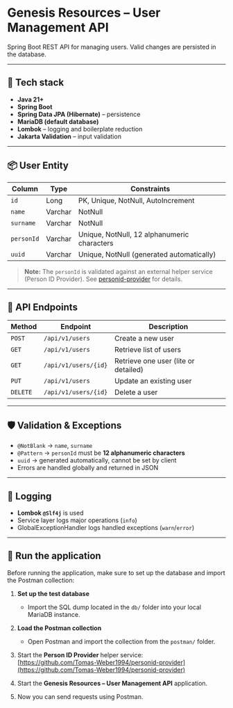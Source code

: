 # Genesis Resources – User Management API

Spring Boot REST API for managing users. 
Valid changes are persisted in the database.

---

## 🚀 Tech stack
- **Java 21+**
- **Spring Boot**
- **Spring Data JPA (Hibernate)** – persistence
- **MariaDB (default database)**
- **Lombok** – logging and boilerplate reduction
- **Jakarta Validation** – input validation

---

## 📦 User Entity

| Column    | Type     | Constraints                          |
|-----------|--------- |--------------------------------------|
| `id`      | Long     | PK, Unique, NotNull, AutoIncrement  |
| `name`    | Varchar  | NotNull                             |
| `surname` | Varchar  | NotNull                             |
| `personId`| Varchar  | Unique, NotNull, 12 alphanumeric characters |
| `uuid`    | Varchar  | Unique, NotNull (generated automatically) |

> **Note:** The `personId` is validated against an external helper service (Person ID Provider). See [personid-provider](https://github.com/Tomas-Weber1994/personid-provider) for details.

---

## 📑 API Endpoints

| Method   | Endpoint              | Description                     |
|----------|-----------------------|---------------------------------|
| `POST`   | `/api/v1/users`       | Create a new user               |
| `GET`    | `/api/v1/users`       | Retrieve list of users          |
| `GET`    | `/api/v1/users/{id}`  | Retrieve one user (lite or detailed) |
| `PUT`    | `/api/v1/users`       | Update an existing user         |
| `DELETE` | `/api/v1/users/{id}`  | Delete a user                   |

---

## 🛡️ Validation & Exceptions

- `@NotBlank` → `name`, `surname`
- `@Pattern` → `personId` must be **12 alphanumeric characters**
- `uuid` → generated automatically, cannot be set by client
- Errors are handled globally and returned in JSON

---

## 📝 Logging

- **Lombok `@Slf4j`** is used
- Service layer logs major operations (`info`)
- GlobalExceptionHandler logs handled exceptions (`warn`/`error`)

---

## 📌 Run the application

Before running the application, make sure to set up the database and import the Postman collection:

1. **Set up the test database**
   - Import the SQL dump located in the `db/` folder into your local MariaDB instance.

2. **Load the Postman collection**
   - Open Postman and import the collection from the `postman/` folder.

3. Start the **Person ID Provider** helper service:  
   [https://github.com/Tomas-Weber1994/personid-provider](https://github.com/Tomas-Weber1994/personid-provider)

4. Start the **Genesis Resources – User Management API** application.

5. Now you can send requests using Postman.
